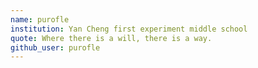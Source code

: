 ```yaml
---
name: purofle
institution: Yan Cheng first experiment middle school
quote: Where there is a will, there is a way.
github_user: purofle
---
```

